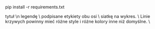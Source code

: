 
pip install -r requirements.txt

tytuł \n
legendę \\
podpisane etykiety obu osi \\
siatkę na wykres. \\
Linie krzywych powinny mieć różne style i różne kolory inne niż domyślne. \\
